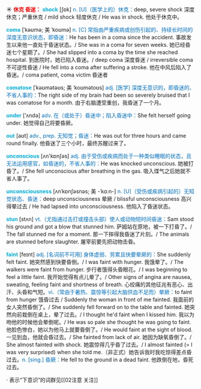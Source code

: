 ☀ <font color="red">**休克 昏迷：**</font>
<font color="sky blue">**shock**</font> [ʃɒk] 
<font color="#0070c0">n. [U]（医学上的）休克：</font>deep, severe shock 深度休克；严重休克 / mild shock 轻度休克 / He was in shock. 他处于休克中。
                      
<font color="sky blue">**coma**</font> [ˈkəʊmə; 美 ˈkoʊmə]
<font color="#0070c0">n. [C] 常指由严重疾病或创伤引起的、持续长时间的深度无意识状态，即昏迷：</font>He has been in a coma since the accident. 事故发生以来他一直处于昏迷状态。/ She was in a coma for seven weeks. 她已经昏迷七个星期了。/ She had slipped into a coma by the time she reached hospital. 到医院时，她已陷入昏迷。/ deep coma 深度昏迷 / irreversible coma 不可逆性昏迷 / He fell into a coma after suffering a stroke. 他在中风后陷入了昏迷。/ coma patient, coma victim 昏迷者

<font color="sky blue">**comatose**</font> [ˈkəʊmətəʊs; 美 ˈkoʊmətoʊs]
<font color="#0070c0">adj. [医学] 深度无意识的，即昏迷的、不省人事的：</font>The right side of my brain had been so severely bruised that I was comatose for a month. 由于右脑遭受重创，我昏迷了一个月。

<font color="sky blue">**under**</font> ['ʌndə] 
<font color="#0070c0">adv. 在（或处于）昏迷中；陷入昏迷中：</font>She felt herself going under. 她觉得自己将要昏厥。

<font color="sky blue">**out**</font> [aʊt] 
<font color="#0070c0">adv., prep. 无知觉；昏迷：</font>He was out for three hours and came round finally. 他昏迷了三个小时，最终苏醒过来了。

<font color="sky blue">**unconscious**</font> [ʌn'kɒnʃəs] 
<font color="#0070c0">adj. 由于受伤或疾病而处于一种类似睡眠的状态，且无法运用感官，如昏迷的，不省人事的：</font>He was knocked unconscious. 她被打昏了。/ She fell unconscious after breathing in the gas. 吸入煤气之后她就不省人事了。
                      
<font color="sky blue">**unconsciousness**</font> [ʌnˈkɒnʃəsnəs; 美 -ˈkɑ:n-]
<font color="#0070c0">n. [U]（受伤或疾病引起的）无知觉状态、昏迷：</font>deep unconsciousness 晕厥 / blissful unconsciousness 高兴得晕过去 / He had lapsed into unconsciousness. 他陷入了昏迷状态。

<font color="sky blue">**stun**</font> [stʌn]
<font color="#0070c0">vt.（尤指通过击打或撞击头部）使人或动物短时间昏迷：</font>Sam stood his ground and got a blow that stunned him. 萨姆站在原地，被一下打昏了。/ The fall stunned me for a moment. 那一下摔得我昏迷了片刻。/ The animals are stunned before slaughter. 屠宰前要先把动物击昏。
           
<font color="sky blue">**faint**</font> [feɪnt]
<font color="#0070c0">adj. [名词前不可用] 身体虚弱、劳累且快要晕厥的：</font>She suddenly felt faint. 她突然感到快要昏倒。/ I was faint with hunger. 我饿晕了。/ The walkers were faint from hunger. 步行者饿得头昏眼花。/ I was beginning to feel a little faint. 我开始觉得有点儿晕了。/ Other signs of angina are nausea, sweating, feeling faint and shortness of breath. 心绞痛的其他征兆有恶心、出汗、头昏和气短。<font color="#0070c0">vi.（常由于暑热、震惊等引起大脑供血不足而）晕厥：</font>to faint from hunger 饿昏过去 / Suddenly the woman in front of me fainted. 我面前的女人突然昏倒了。/ She suddenly fell forward on to the table and fainted. 她突然向前栽倒在桌上，晕了过去。/ I thought he'd faint when I kissed him. 我以为吻他的时候他会晕倒呢。/ He was so pale she thought he was going to faint. 他脸色惨白，她以为他马上就要昏倒了。/ He would faint at the sight of blood. 一见到血，他就会昏过去。/ She fainted from lack of air. 她因为缺氧昏倒了。/ She almost fainted with shock. 她震惊得几乎昏了过去。/ I almost fainted (= I was very surprised) when she told me.（非正式）她告诉我时我吃惊得差点昏过去。<font color="#0070c0">n. [sing.] 昏厥：</font>He fell to the ground in a dead faint. 他跌倒在地，昏死过去。

· 表示“下意识”的词群见[[02注意 关注]]

